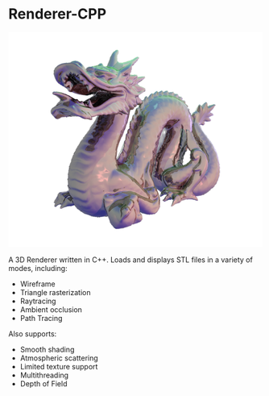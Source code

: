 Renderer-CPP
============

![](https://github.com/rkargon/Renderer-CPP/blob/master/dragon%20shiny.png)

A 3D Renderer written in C++.
Loads and displays STL files in a variety of modes, including:
  - Wireframe
  - Triangle rasterization
  - Raytracing
  - Ambient occlusion
  - Path Tracing

Also supports:
  - Smooth shading
  - Atmospheric scattering
  - Limited texture support
  - Multithreading
  - Depth of Field
